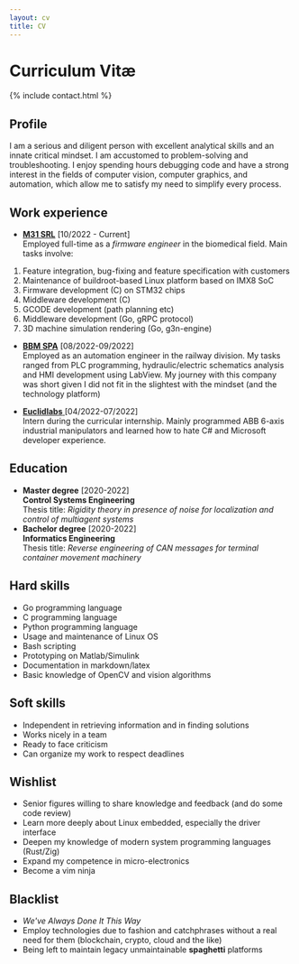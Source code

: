 ```yaml
---
layout: cv
title: CV
---
```


# Curriculum Vitæ
{% include contact.html %}

## Profile
I am a serious and diligent person with excellent analytical skills and an innate critical mindset. I am accustomed to problem-solving and troubleshooting. I enjoy spending hours debugging code and have a strong interest in the fields of computer vision, computer graphics, and automation, which allow me to satisfy my need to simplify every process.

## Work experience

* [**M31 SRL**](https://www.m31.com/) [10/2022 - Current]  
Employed full-time as a _firmware engineer_ in the biomedical field. Main tasks involve:
1. Feature integration, bug-fixing and feature specification with customers
2. Maintenance of buildroot-based Linux platform based on IMX8 SoC
3. Firmware development (C) on STM32 chips
4. Middleware development (C)
5. GCODE development (path planning etc)
6. Middleware development (Go, gRPC protocol)
7. 3D machine simulation rendering (Go, g3n-engine)  

* [**BBM SPA**](https://www.bbm-railway.com/) [08/2022-09/2022]  
Employed as an automation engineer in the railway division. My tasks ranged from PLC programming, hydraulic/electric schematics analysis and HMI development using LabView. My journey with this company was short given I did not fit in the slightest with the mindset (and the technology platform)

* [**Euclidlabs** ](https://www.euclidlabs.it/)[04/2022-07/2022]  
Intern during the curricular internship.
Mainly programmed ABB 6-axis industrial manipulators and learned how to hate C# and Microsoft developer experience.

## Education
* **Master degree** [2020-2022]  
**Control Systems Engineering**  
Thesis title: _Rigidity theory in presence of noise for localization and control of multiagent systems_
* **Bachelor degree** [2020-2022]  
**Informatics Engineering**  
Thesis title: _Reverse engineering of CAN messages for terminal container movement machinery_
## Hard skills
* Go programming language
* C programming language
* Python programming language
* Usage and maintenance of Linux OS
* Bash scripting
* Prototyping on Matlab/Simulink
* Documentation in markdown/latex
* Basic knowledge of OpenCV and vision algorithms
## Soft skills
* Independent in retrieving information and in finding solutions
* Works nicely in a team
* Ready to face criticism
* Can organize my work to respect deadlines
## Wishlist
* Senior figures willing to share knowledge and feedback (and do some code review)
* Learn more deeply about Linux embedded, especially the driver interface
* Deepen my knowledge of modern system programming languages (Rust/Zig)
* Expand my competence in micro-electronics
* Become a vim ninja
## Blacklist
* _We've Always Done It This Way_
* Employ technologies due to fashion and catchphrases without a real need for them (blockchain, crypto, cloud and the like)
* Being left to maintain legacy unmaintainable __spaghetti__ platforms